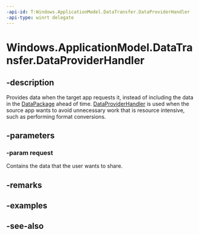 ```yaml
---
-api-id: T:Windows.ApplicationModel.DataTransfer.DataProviderHandler
-api-type: winrt delegate
---
```

<!-- Delegate syntax.
public delegate void DataProviderHandler(Windows.ApplicationModel.DataTransfer.DataProviderRequest request)
-->
# Windows.ApplicationModel.DataTransfer.DataProviderHandler

## -description
Provides data when the target app requests it, instead of including the data in the [DataPackage](datapackage_datapackage.md) ahead of time. [ DataProviderHandler](dataproviderhandler.md) is used when the source app wants to avoid unnecessary work that is resource intensive, such as performing format conversions.

## -parameters
### -param request
Contains the data that the user wants to share.


## -remarks

## -examples

## -see-also